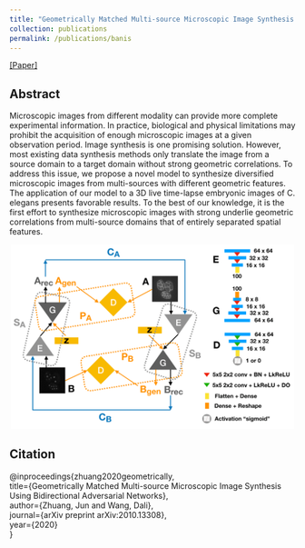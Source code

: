 ```yaml
---
title: "Geometrically Matched Multi-source Microscopic Image Synthesis Using Bidirectional Adversarial Networks"
collection: publications
permalink: /publications/banis
---
```


[[Paper]](https://arxiv.org/abs/2010.13308)

## Abstract
Microscopic images from different modality can provide more complete experimental information. 
In practice, biological and physical limitations may prohibit the acquisition of enough microscopic images at a given observation period. 
Image synthesis is one promising solution. 
However, most existing data synthesis methods only translate the image from a source domain to a target domain without strong geometric correlations. 
To address this issue, we propose a novel model to synthesize diversified microscopic images from multi-sources with different geometric features. 
The application of our model to a 3D live time-lapse embryonic images of C. elegans presents favorable results. 
To the best of our knowledge, it is the first effort to synthesize microscopic images with strong underlie geometric correlations from multi-source domains that of entirely separated spatial features.

<p align="center">
  <img src="/images/pub_img/fig_banis.png?raw=true" style="width: 500px;"/> 
</p>

## Citation
@inproceedings{zhuang2020geometrically, <br>
  title={Geometrically Matched Multi-source Microscopic Image Synthesis Using Bidirectional Adversarial Networks}, <br>
  author={Zhuang, Jun and Wang, Dali}, <br>
  journal={arXiv preprint arXiv:2010.13308}, <br>
  year={2020} <br>
}
